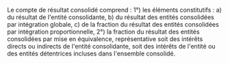 Le compte de résultat consolidé comprend :
1°) les éléments constitutifs :
a) du résultat de l'entité consolidante,
b) du résultat des entités consolidées par intégration globale,
c) de la fraction du résultat des entités consolidées par intégration proportionnelle,
2°) la fraction du résultat des entités consolidées par mise en équivalence, représentative soit des intérêts
directs ou indirects de l'entité consolidante, soit des intérêts de l'entité ou des entités détentrices incluses
dans l'ensemble consolidé.